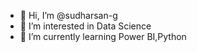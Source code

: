 - 👋 Hi, I’m @sudharsan-g
- 👀 I’m interested in Data Science 
- 🌱 I’m currently learning Power BI,Python


<!---
sudharsan-g/sudharsan-g is a ✨ special ✨ repository because its `README.md` (this file) appears on your GitHub profile.
You can click the Preview link to take a look at your changes.
--->
